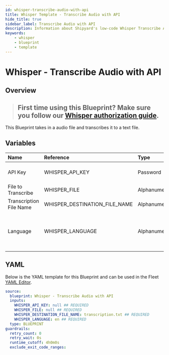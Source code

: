 ```yaml
---
id: whisper-transcribe-audio-with-api
title: Whisper Template - Transcribe Audio with API
hide_title: true
sidebar_label: Transcribe Audio with API
description: Information about Shipyard's low-code Whisper Transcribe Audio with API blueprint. Transcribe a single audio file and store the transcription as a file with the Whisper API.
keywords:
    - whisper
    - blueprint
    - template
---
```


# Whisper - Transcribe Audio with API

## Overview

> ## **First time using this Blueprint? Make sure you follow our [Whisper authorization guide](https://www.shipyardapp.com/docs/blueprint-library/whisper/whisper-authorization/)**.

This Blueprint takes in a audio file and transcribes it to a text file. 

## Variables

| Name | Reference | Type | Required | Default | Options | Description |
|:---|:---|:---|:---|:---|:---|:---|
| API Key | WHISPER_API_KEY | Password | :white_check_mark: | - | - | API Key from OpenAI |
| File to Transcribe | WHISPER_FILE | Alphanumeric | :white_check_mark: | - | - | - |
| Transcription File Name | WHISPER_DESTINATION_FILE_NAME | Alphanumeric | :white_check_mark: | transcription.txt | - | File name of transcription |
| Language | WHISPER_LANGUAGE | Alphanumeric | :white_check_mark: | en | - | Language of the audio file. Should be in ISO-639-1 format.  |


## YAML

Below is the YAML template for this Blueprint and can be used in the Fleet [YAML Editor](../../reference/fleets.md#yaml-editor).

```yaml
source:
  blueprint: Whisper - Transcribe Audio with API
  inputs:
    WHISPER_API_KEY: null ## REQUIRED
    WHISPER_FILE: null ## REQUIRED
    WHISPER_DESTINATION_FILE_NAME: transcription.txt ## REQUIRED
    WHISPER_LANGUAGE: en ## REQUIRED
  type: BLUEPRINT
guardrails:
  retry_count: 0
  retry_wait: 0s
  runtime_cutoff: 4h0m0s
  exclude_exit_code_ranges:
```
